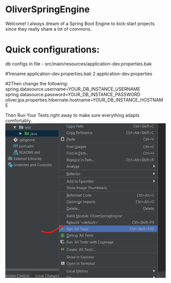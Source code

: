 # OliverSpringEngine

Welcome! I always dream of a Spring Boot Engine to kick-start projects since they really share a lot of commons. 

# Quick configurations: 
db configs in file - src/main/resources/application-dev.properties.bak

#1rename application-dev.properties.bak 2 application-dev.properties

#2Then change the following: 
spring.datasource.username=YOUR_DB_INSTANCE_USERNAME
spring.datasource.password=YOUR_DB_INSTANCE_PASSWORD
oliver.jpa.properties.hibernate.hostname=YOUR_DB_INSTANCE_HOSTNAME

Then Run Your Tests right away to make sure everything adapts comfortably. 
![Run Test](https://github.com/oliverwreath/OpenSourceOliverSpringEngine/blob/master/src/main/resources/static/ReadmePictures/Annotation%202019-04-25%20221012.png?raw=true)
